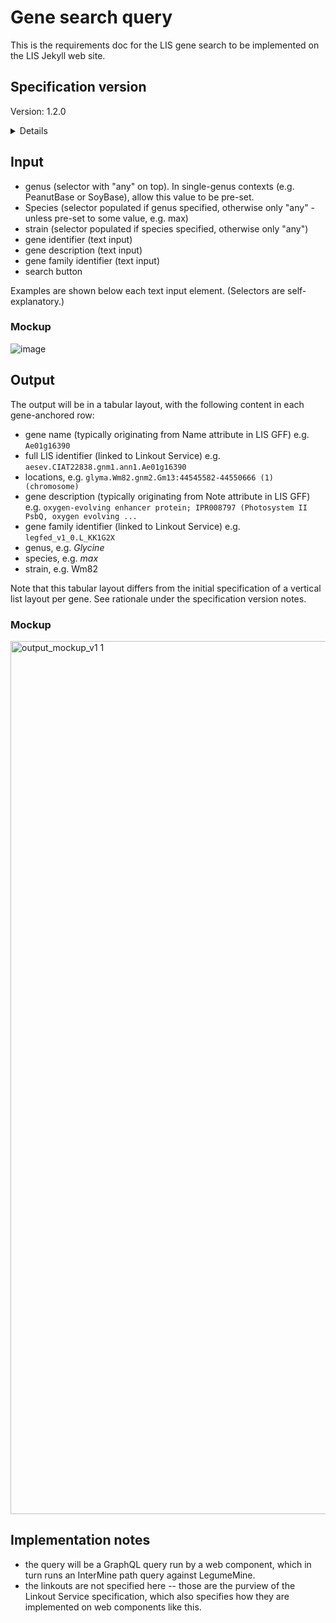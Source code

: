 # Gene search query

This is the requirements doc for the LIS gene search to be implemented on the LIS Jekyll web site.

## Specification version
Version: 1.2.0

<details>

A draft of this specification was completed in March 2023. Based on initial implementation of the spec and review of that implementation [issue #128](https://github.com/legumeinfo/web-components/issues/128), additional changes were made to better handle pagination and back-navigation from the modal linkouts results window.

After another round of review in mid-July 2023, the intermediate output was changed from vertical layout of the results for each gene to a tabular layout per gene, based on this rationale from Alan (Aug 4, lis-developers discussion thread): <i>"... the generic paginated search class the component is based on draws results using a table, but the gene search component overrides this to draw results as a list. While the list is aesthetically pleasing, it can only be configured by forking the repository and modifying the code, whereas the table can be configured at run-time, i.e. no forking necessary."</i>

Initial public release of this web component at legumeinfo.org was on August 9. Code for this spec-1.1 release is [documented here](https://legumeinfo.github.io/web-components/classes/user_components.LisGeneSearchElement.html).

The history above predates a versioning system for these website-ui specs. In September 2023, semantic versioning was added, with 1.1.0 being used in this spec to reflect the first production release of this gene-search web component -- minor version 1 indicating that significant changes were made in June-July after review of the initial implementation in March.

September 19: update spec version to 1.1.1 -- the minor version increment reflecting that the Gene search field should be parameterizable in the web component, to allow fixing the genus to e.g. Arachis or Glycine, for use at a genus-specific site or context.  **Note: This was a new feature and should have bumped the version to 1.2.0.**

November 17: similar to the September 19 update, the spec was updated to allow the species parameter to also be parameterizable. As such, the spec version was incremented to 1.2.0.
</details>

## Input

- genus (selector with "any" on top). In single-genus contexts (e.g. PeanutBase or SoyBase), allow this value to be pre-set.
- Species (selector populated if genus specified, otherwise only "any" - unless pre-set to some value, e.g. max)
- strain (selector populated if species specified, otherwise only "any")
- gene identifier (text input)
- gene description (text input)
- gene family identifier (text input)
- search button

Examples are shown below each text input element. (Selectors are self-explanatory.)

### Mockup

![image](https://user-images.githubusercontent.com/5657219/231203688-f7493a37-f98a-42ef-a1f8-66b1395fbd76.png)

## Output

The output will be in a tabular layout, with the following content in each gene-anchored row:

- gene name (typically originating from Name attribute in LIS GFF) e.g. `Ae01g16390`
- full LIS identifier (linked to Linkout Service) e.g. `aesev.CIAT22838.gnm1.ann1.Ae01g16390`
- locations, e.g. `glyma.Wm82.gnm2.Gm13:44545582-44550666 (1) (chromosome)`
- gene description (typically originating from Note attribute in LIS GFF) e.g. `oxygen-evolving enhancer protein; IPR008797 (Photosystem II PsbQ, oxygen evolving ...`
- gene family identifier (linked to Linkout Service) e.g. `legfed_v1_0.L_KK1G2X`
- genus, e.g. *Glycine*
- species, e.g. *max*
- strain, e.g. Wm82

Note that this tabular layout differs from the initial specification of a vertical list layout per gene. See rationale under the specification version notes.

### Mockup

<img width="1397" alt="output_mockup_v1 1" src="https://github.com/legumeinfo/website-ui-specs/assets/3588740/a37bc154-5038-4024-b1dc-7dc471fecbcb">

## Implementation notes

- the query will be a GraphQL query run by a web component, which in turn runs an InterMine path query against LegumeMine.
- the linkouts are not specified here -- those are the purview of the Linkout Service specification, which also specifies how they are implemented on web components like this.

